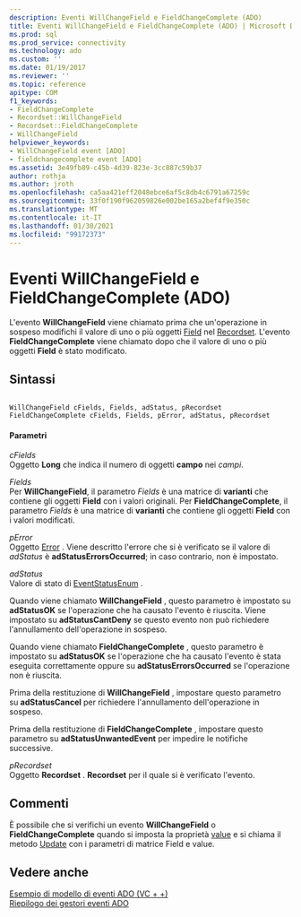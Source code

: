 ```yaml
---
description: Eventi WillChangeField e FieldChangeComplete (ADO)
title: Eventi WillChangeField e FieldChangeComplete (ADO) | Microsoft Docs
ms.prod: sql
ms.prod_service: connectivity
ms.technology: ado
ms.custom: ''
ms.date: 01/19/2017
ms.reviewer: ''
ms.topic: reference
apitype: COM
f1_keywords:
- FieldChangeComplete
- Recordset::WillChangeField
- Recordset::FieldChangeComplete
- WillChangeField
helpviewer_keywords:
- WillChangeField event [ADO]
- fieldchangecomplete event [ADO]
ms.assetid: 3e49fb89-c45b-4d39-823e-3cc887c59b37
author: rothja
ms.author: jroth
ms.openlocfilehash: ca5aa421eff2048ebce6af5c8db4c6791a67259c
ms.sourcegitcommit: 33f0f190f962059826e002be165a2bef4f9e350c
ms.translationtype: MT
ms.contentlocale: it-IT
ms.lasthandoff: 01/30/2021
ms.locfileid: "99172373"
---
```

# <a name="willchangefield-and-fieldchangecomplete-events-ado"></a>Eventi WillChangeField e FieldChangeComplete (ADO)
L'evento **WillChangeField** viene chiamato prima che un'operazione in sospeso modifichi il valore di uno o più oggetti [Field](./field-object.md) nel [Recordset](./recordset-object-ado.md). L'evento **FieldChangeComplete** viene chiamato dopo che il valore di uno o più oggetti **Field** è stato modificato.  
  
## <a name="syntax"></a>Sintassi  
  
```  
  
WillChangeField cFields, Fields, adStatus, pRecordset  
FieldChangeComplete cFields, Fields, pError, adStatus, pRecordset  
```  
  
#### <a name="parameters"></a>Parametri  
 *cFields*  
 Oggetto **Long** che indica il numero di oggetti **campo** nei *campi*.  
  
 *Fields*  
 Per **WillChangeField**, il parametro *Fields* è una matrice di **varianti** che contiene gli oggetti **Field** con i valori originali. Per **FieldChangeComplete**, il parametro *Fields* è una matrice di **varianti** che contiene gli oggetti **Field** con i valori modificati.  
  
 *pError*  
 Oggetto [Error](./error-object.md) . Viene descritto l'errore che si è verificato se il valore di *adStatus* è **adStatusErrorsOccurred**; in caso contrario, non è impostato.  
  
 *adStatus*  
 Valore di stato di [EventStatusEnum](./eventstatusenum.md) .  
  
 Quando viene chiamato **WillChangeField** , questo parametro è impostato su **adStatusOK** se l'operazione che ha causato l'evento è riuscita. Viene impostato su **adStatusCantDeny** se questo evento non può richiedere l'annullamento dell'operazione in sospeso.  
  
 Quando viene chiamato **FieldChangeComplete** , questo parametro è impostato su **adStatusOK** se l'operazione che ha causato l'evento è stata eseguita correttamente oppure su **adStatusErrorsOccurred** se l'operazione non è riuscita.  
  
 Prima della restituzione di **WillChangeField** , impostare questo parametro su **adStatusCancel** per richiedere l'annullamento dell'operazione in sospeso.  
  
 Prima della restituzione di **FieldChangeComplete** , impostare questo parametro su **adStatusUnwantedEvent** per impedire le notifiche successive.  
  
 *pRecordset*  
 Oggetto **Recordset** . **Recordset** per il quale si è verificato l'evento.  
  
## <a name="remarks"></a>Commenti  
 È possibile che si verifichi un evento **WillChangeField** o **FieldChangeComplete** quando si imposta la proprietà [value](./value-property-ado.md) e si chiama il metodo [Update](./update-method.md) con i parametri di matrice Field e value.  
  
## <a name="see-also"></a>Vedere anche  
 [Esempio di modello di eventi ADO (VC + +)](./ado-events-model-example-vc.md)   
 [Riepilogo dei gestori eventi ADO](../../guide/data/ado-event-handler-summary.md)